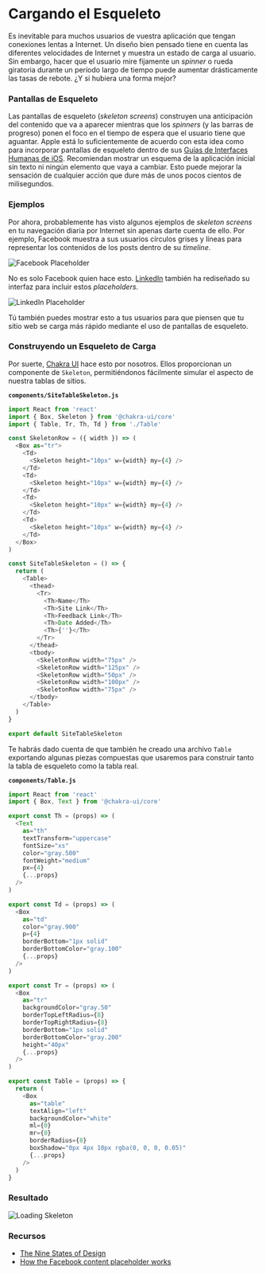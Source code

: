 # Cargando el Esqueleto

Es inevitable para muchos usuarios de vuestra aplicación que tengan conexiones lentas a Internet. Un diseño bien pensado tiene en cuenta las diferentes velocidades de Internet y muestra un estado de carga al usuario. Sin embargo, hacer que el usuario mire fijamente un _spinner_ o rueda giratoria durante un período largo de tiempo puede aumentar drásticamente las tasas de rebote. ¿Y si hubiera una forma mejor?

### Pantallas de Esqueleto

Las pantallas de esqueleto (_skeleton screens_) construyen una anticipación del contenido que va a aparecer mientras que los _spinners_ (y las barras de progreso) ponen el foco en el tiempo de espera que el usuario tiene que aguantar. Apple está lo suficientemente de acuerdo con esta idea como para incorporar pantallas de esqueleto dentro de sus [Guías de Interfaces Humanas de iOS](https://developer.apple.com/ios/human-interface-guidelines/icons-and-images/launch-screen/). Recomiendan mostrar un esquema de la aplicación inicial sin texto ni ningún elemento que vaya a cambiar. Esto puede mejorar la sensación de cualquier acción que dure más de unos pocos cientos de milisegundos.

### Ejemplos

Por ahora, probablemente has visto algunos ejemplos de _skeleton screens_ en tu navegación diaria por Internet sin apenas darte cuenta de ello. Por ejemplo, Facebook muestra a sus usuarios círculos grises y líneas para representar los contenidos de los posts dentro de su _timeline_.

![Facebook Placeholder](https://leerob.io/static/images/loading-placeholder-with-sass/facebook.png)

No es solo Facebook quien hace esto. [LinkedIn](https://www.linkedin.com) también ha rediseñado su interfaz para incluir estos _placeholders_.

![LinkedIn Placeholder](https://leerob.io/static/images/loading-placeholder-with-sass/linkedin.png)

Tú también puedes mostrar esto a tus usuarios para que piensen que tu sitio web se carga más rápido mediante el uso de pantallas de esqueleto.

### Construyendo un Esqueleto de Carga

Por suerte, [Chakra UI](https://chakra-ui.com/) hace esto por nosotros. Ellos proporcionan un componente de `Skeleton`, permitiéndonos fácilmente simular el aspecto de nuestra tablas de sitios.

**`components/SiteTableSkeleton.js`**

```js
import React from 'react'
import { Box, Skeleton } from '@chakra-ui/core'
import { Table, Tr, Th, Td } from './Table'

const SkeletonRow = ({ width }) => (
  <Box as="tr">
    <Td>
      <Skeleton height="10px" w={width} my={4} />
    </Td>
    <Td>
      <Skeleton height="10px" w={width} my={4} />
    </Td>
    <Td>
      <Skeleton height="10px" w={width} my={4} />
    </Td>
    <Td>
      <Skeleton height="10px" w={width} my={4} />
    </Td>
  </Box>
)

const SiteTableSkeleton = () => {
  return (
    <Table>
      <thead>
        <Tr>
          <Th>Name</Th>
          <Th>Site Link</Th>
          <Th>Feedback Link</Th>
          <Th>Date Added</Th>
          <Th>{''}</Th>
        </Tr>
      </thead>
      <tbody>
        <SkeletonRow width="75px" />
        <SkeletonRow width="125px" />
        <SkeletonRow width="50px" />
        <SkeletonRow width="100px" />
        <SkeletonRow width="75px" />
      </tbody>
    </Table>
  )
}

export default SiteTableSkeleton
```

Te habrás dado cuenta de que también he creado una archivo `Table` exportando algunas piezas compuestas que usaremos para construir tanto la tabla de esqueleto como la tabla real.

**`components/Table.js`**

```js
import React from 'react'
import { Box, Text } from '@chakra-ui/core'

export const Th = (props) => (
  <Text
    as="th"
    textTransform="uppercase"
    fontSize="xs"
    color="gray.500"
    fontWeight="medium"
    px={4}
    {...props}
  />
)

export const Td = (props) => (
  <Box
    as="td"
    color="gray.900"
    p={4}
    borderBottom="1px solid"
    borderBottomColor="gray.100"
    {...props}
  />
)

export const Tr = (props) => (
  <Box
    as="tr"
    backgroundColor="gray.50"
    borderTopLeftRadius={8}
    borderTopRightRadius={8}
    borderBottom="1px solid"
    borderBottomColor="gray.200"
    height="40px"
    {...props}
  />
)

export const Table = (props) => {
  return (
    <Box
      as="table"
      textAlign="left"
      backgroundColor="white"
      ml={0}
      mr={0}
      borderRadius={8}
      boxShadow="0px 4px 10px rgba(0, 0, 0, 0.05)"
      {...props}
    />
  )
}
```

### Resultado

![Loading Skeleton](/loading-skeleton.png)

### Recursos

- [The Nine States of Design](https://medium.com/swlh/the-nine-states-of-design-5bfe9b3d6d85)
- [How the Facebook content placeholder works](https://cloudcannon.com/deconstructions/2014/11/15/facebook-content-placeholder-deconstruction.html)
